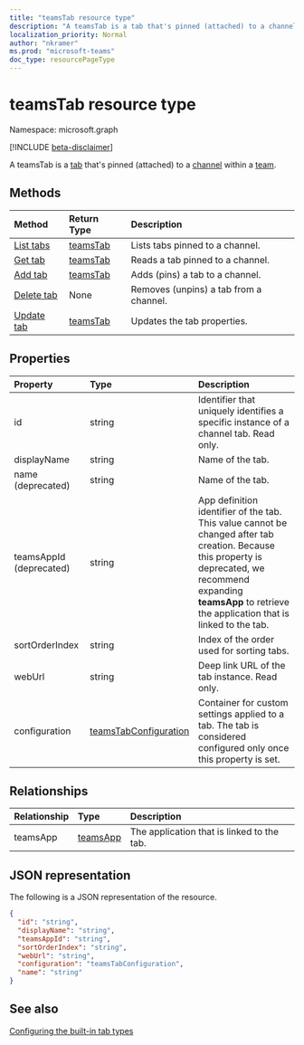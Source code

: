 ```yaml
---
title: "teamsTab resource type"
description: "A teamsTab is a tab that's pinned (attached) to a channel within a team. "
localization_priority: Normal
author: "nkramer"
ms.prod: "microsoft-teams"
doc_type: resourcePageType
---
```


# teamsTab resource type

Namespace: microsoft.graph

[!INCLUDE [beta-disclaimer](../../includes/beta-disclaimer.md)]

A teamsTab is a [tab](../resources/teamstab.md) that's pinned (attached) to a [channel](channel.md) within a [team](team.md). 

## Methods

| Method       | Return Type  |Description|
|:---------------|:--------|:----------|
|[List tabs](../api/teamstab-list.md) | [teamsTab](teamstab.md) | Lists tabs pinned to a channel.|
|[Get tab](../api/teamstab-get.md) | [teamsTab](teamstab.md) | Reads a tab pinned to a channel.|
|[Add tab](../api/teamstab-add.md) | [teamsTab](teamstab.md) | Adds (pins) a tab to a channel.|
|[Delete tab](../api/teamstab-delete.md) | None | Removes (unpins) a tab from a channel.|
|[Update tab](../api/teamstab-update.md) | [teamsTab](teamstab.md) | Updates the tab properties.|


## Properties

|Property|Type|Description|
|:---------------|:--------|:----------|
|  id              |   string                  |  Identifier that uniquely identifies a specific instance of a channel tab. Read only.     |
|  displayName            |   string                  |  Name of the tab.     |
|  name (deprecated)      |   string                  |  Name of the tab.     |
|  teamsAppId (deprecated)|   string             |  App definition identifier of the tab. This value cannot be changed after tab creation. Because this property is deprecated, we recommend expanding **teamsApp** to retrieve the application that is linked to the tab. |
|  sortOrderIndex  |   string                  |  Index of the order used for sorting tabs.     |
|  webUrl          |   string                  |  Deep link URL of the tab instance. Read only.     |
|  configuration        |   [teamsTabConfiguration](teamstabconfiguration.md) |  Container for custom settings applied to a tab. The tab is considered configured only once this property is set.     |

## Relationships

| Relationship | Type	| Description |
|:---------------|:--------|:----------|
|teamsApp|[teamsApp](teamsapp.md) | The application that is linked to the tab. |

## JSON representation

The following is a JSON representation of the resource.


<!-- {
  "blockType": "resource",
  "baseType": "microsoft.graph.entity",
  "@odata.type": "microsoft.graph.teamsTab"
}-->

```json
{
  "id": "string",
  "displayName": "string",
  "teamsAppId": "string",
  "sortOrderIndex": "string",
  "webUrl": "string",
  "configuration": "teamsTabConfiguration",
  "name": "string"
}
```

<!-- uuid: 8fcb5dbc-d5aa-4681-8e31-b001d5168d79
2015-10-25 14:57:30 UTC -->
<!--
{
  "type": "#page.annotation",
  "description": "teamsTab resource",
  "keywords": "",
  "section": "documentation",
  "tocPath": "",
  "suppressions": []
}
-->

## See also

[Configuring the built-in tab types](/graph/teams-configuring-builtin-tabs)


